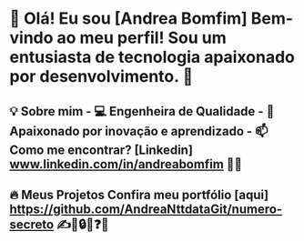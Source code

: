 # 👋 Olá! Eu sou [Andrea Bomfim]   Bem-vindo ao meu perfil! Sou um entusiasta de tecnologia apaixonado por desenvolvimento. 🚀  

## 💡 Sobre mim   - 💻 Engenheira de Qualidade  - 🎯 Apaixonado por inovação e aprendizado  - 📫 Como me encontrar? [Linkedin] www.linkedin.com/in/andreabomfim 🐦‍🔥

## 🔥 Meus Projetos   Confira meu portfólio [aqui] https://github.com/AndreaNttdataGit/numero-secreto ✍️🎲🔒♎❓🔢

